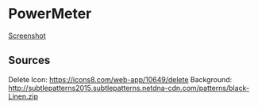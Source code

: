 # PowerMeter

[Screenshot](http://image.prntscr.com/image/d4d050ac906d417ab2763169e358d7d7.png)

Sources
-------
Delete Icon: https://icons8.com/web-app/10649/delete
Background: http://subtlepatterns2015.subtlepatterns.netdna-cdn.com/patterns/black-Linen.zip